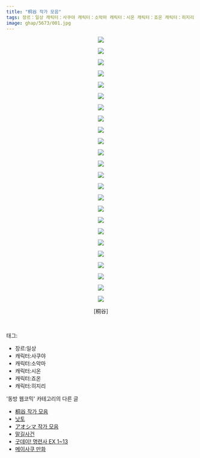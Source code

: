 ```yaml
---
title: "桐谷 작가 모음"
tags: 장르：일상 캐릭터：사쿠야 캐릭터：소악마 캐릭터：시온 캐릭터：죠온 캐릭터：히지리 桐谷 동방_웹코믹
image: ghap/5673/001.jpg
---
```

<div class="article">
<p style="text-align: center; clear: none; float: none;"><img src="{{ site.nasurl }}/ghap/5673/001.jpg"/></p>
<p style="text-align: center; clear: none; float: none;"><img src="{{ site.nasurl }}/ghap/5673/002.jpg"/></p>
<p style="text-align: center; clear: none; float: none;"><img src="{{ site.nasurl }}/ghap/5673/003.jpg"/></p>
<p style="text-align: center; clear: none; float: none;"><img src="{{ site.nasurl }}/ghap/5673/004.jpg"/></p>
<p style="text-align: center; clear: none; float: none;"><img src="{{ site.nasurl }}/ghap/5673/005.jpg"/></p>
<p style="text-align: center; clear: none; float: none;"><img src="{{ site.nasurl }}/ghap/5673/006.jpg"/></p>
<p style="text-align: center; clear: none; float: none;"><img src="{{ site.nasurl }}/ghap/5673/007.jpg"/></p>
<p style="text-align: center; clear: none; float: none;"><img src="{{ site.nasurl }}/ghap/5673/008.jpg"/></p>
<p style="text-align: center; clear: none; float: none;"><img src="{{ site.nasurl }}/ghap/5673/009.jpg"/></p>
<p style="text-align: center; clear: none; float: none;"><img src="{{ site.nasurl }}/ghap/5673/010.jpg"/></p>
<p style="text-align: center; clear: none; float: none;"><img src="{{ site.nasurl }}/ghap/5673/011.jpg"/></p>
<p style="text-align: center; clear: none; float: none;"><img src="{{ site.nasurl }}/ghap/5673/012.jpg"/></p>
<p style="text-align: center; clear: none; float: none;"><img src="{{ site.nasurl }}/ghap/5673/013.jpg"/></p>
<p style="text-align: center; clear: none; float: none;"><img src="{{ site.nasurl }}/ghap/5673/014.jpg"/></p>
<p style="text-align: center; clear: none; float: none;"><img src="{{ site.nasurl }}/ghap/5673/015.jpg"/></p>
<p style="text-align: center; clear: none; float: none;"><img src="{{ site.nasurl }}/ghap/5673/016.jpg"/></p>
<p style="text-align: center; clear: none; float: none;"><img src="{{ site.nasurl }}/ghap/5673/017.jpg"/></p>
<p style="text-align: center; clear: none; float: none;"><img src="{{ site.nasurl }}/ghap/5673/018.jpg"/></p>
<p style="text-align: center; clear: none; float: none;"><img src="{{ site.nasurl }}/ghap/5673/019.jpg"/></p>
<p style="text-align: center; clear: none; float: none;"><img src="{{ site.nasurl }}/ghap/5673/020.jpg"/></p>
<p style="text-align: center; clear: none; float: none;"><img src="{{ site.nasurl }}/ghap/5673/021.jpg"/></p>
<p style="text-align: center; clear: none; float: none;"><img src="{{ site.nasurl }}/ghap/5673/022.jpg"/></p>
<p style="text-align: center; clear: none; float: none;"><img src="{{ site.nasurl }}/ghap/5673/023.jpg"/></p>
<p style="text-align: center; clear: none; float: none;"><img src="{{ site.nasurl }}/ghap/5673/024.jpg"/></p>
<p style="text-align: center; clear: none; float: none;">[桐谷]</p>
<p><br/></p>
</div><div class="tagTrail">
<p>태그: </p>
<ul>
<li>장르:일상</li>
<li>캐릭터:사쿠야</li>
<li>캐릭터:소악마</li>
<li>캐릭터:시온</li>
<li>캐릭터:죠온</li>
<li>캐릭터:히지리</li>
</ul>
</div><div class="another">
<p>'동방 웹코믹' 카테고리의 다른 글</p>
<ul>
<li><a href="/2019-01-29-ghap_5673">桐谷 작가 모음</a></li>
<li><a href="/2019-01-23-ghap_5648">낫토</a></li>
<li><a href="/2019-01-23-ghap_5647">アオシマ 작가 모음</a></li>
<li><a href="/2019-01-20-ghap_5635">말길사건</a></li>
<li><a href="/2019-01-18-ghap_5626">굿데이! 명련사 EX 1~13</a></li>
<li><a href="/2019-01-17-ghap_5621">메이사쿠 만화</a></li>
</ul>
</div>